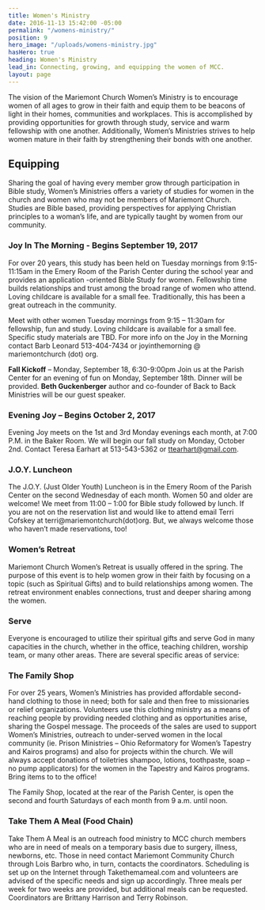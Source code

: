 ```yaml
---
title: Women's Ministry
date: 2016-11-13 15:42:00 -05:00
permalink: "/womens-ministry/"
position: 9
hero_image: "/uploads/womens-ministry.jpg"
hasHero: true
heading: Women's Ministry
lead_in: Connecting, growing, and equipping the women of MCC.
layout: page
---
```


The vision of the Mariemont Church Women’s Ministry is to encourage women of all ages to grow in their faith and equip them to be beacons of light in their homes, communities and workplaces. This is accomplished by providing opportunities for growth through study, service and warm fellowship with one another. Additionally, Women’s Ministries strives to help women mature in their faith by strengthening their bonds with one another.

## Equipping

Sharing the goal of having every member grow through participation in Bible study, Women’s Ministries offers a variety of studies for women in the church and women who may not be members of Mariemont Church. Studies are Bible based, providing perspectives for applying Christian principles to a woman’s life, and are typically taught by women from our community.

### Joy In The Morning - Begins September 19, 2017
For over 20 years, this study has been held on Tuesday mornings from 9:15-11:15am in the Emery Room of the Parish Center during the school year and provides an application -oriented Bible Study for women. Fellowship time builds relationships and trust among the broad range of women who attend. Loving childcare is available for a small fee. Traditionally, this has been a great outreach in the community.

Meet with other women Tuesday mornings from 9:15 – 11:30am for fellowship, fun and study.  Loving childcare is available for a small fee. Specific study materials are TBD. For more info on the Joy in the Morning contact Barb Leonard 513-404-7434 or joyinthemorning @ mariemontchurch (dot) org.

**Fall Kickoff** – Monday, September 18, 6:30-9:00pm
Join us at the Parish Center for an evening of fun on Monday, September 18th. Dinner will be provided. **Beth Guckenberger** author and co-founder of Back to Back Ministries will be our guest speaker.

### Evening Joy – Begins October 2, 2017

Evening Joy meets on the 1st and 3rd Monday evenings each month, at 7:00 P.M. in the Baker Room. We will begin our fall study on Monday, October 2nd. Contact Teresa Earhart at 513-543-5362 or ttearhart@gmail.com.

### J.O.Y. Luncheon

The J.O.Y. (Just Older Youth) Luncheon is in the Emery Room of the Parish Center on the second Wednesday of each month. Women 50 and older are welcome! We meet from 11:00 – 1:00 for Bible study followed by lunch. If you are not on the reservation list and would like to attend email Terri Cofskey at terri@mariemontchurch(dot)org.  But, we always welcome those who haven’t made reservations, too!

### Women’s Retreat

Mariemont Church Women’s Retreat is usually offered in the spring. The purpose of this event is to help women grow in their faith by focusing on a topic (such as Spiritual Gifts) and to build relationships among women. The retreat environment enables connections, trust and deeper sharing among the women.

### Serve

Everyone is encouraged to utilize their spiritual gifts and serve God in many capacities in the church, whether in the office, teaching children, worship team, or many other areas. There are several specific areas of service:

### The Family Shop

For over 25 years, Women’s Ministries has provided affordable second-hand clothing to those in need; both for sale and then free to missionaries or relief organizations. Volunteers use this clothing ministry as a means of reaching people by providing needed clothing and as opportunities arise, sharing the Gospel message. The proceeds of the sales are used to support Women’s Ministries, outreach to under-served women in the local community (ie. Prison Ministries – Ohio Reformatory for Women’s Tapestry and Kairos programs) and also for projects within the church. We will always accept donations of toiletries shampoo, lotions, toothpaste, soap – no pump applicators) for the women in the Tapestry and Kairos programs. Bring items to to the office!

The Family Shop, located at the rear of the Parish Center, is open the second and fourth Saturdays of each month from 9 a.m. until noon.

### Take Them A Meal (Food Chain)

Take Them A Meal is an outreach food ministry to MCC church members who are in need of meals on a temporary basis due to surgery, illness, newborns, etc. Those in need contact Mariemont Community Church through Lois Barbro who, in turn, contacts the coordinators. Scheduling is set up on the Internet through Takethemameal.com and volunteers are advised of the specific needs and sign up accordingly. Three meals per week for two weeks are provided, but additional meals can be requested. Coordinators are Brittany Harrison and Terry Robinson.
